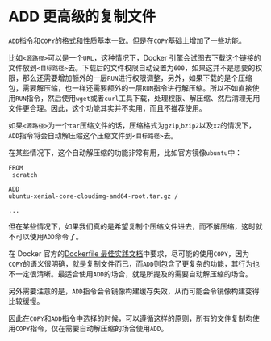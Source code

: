 # ADD 更高级的复制文件

`ADD`指令和`COPY`的格式和性质基本一致。但是在`COPY`基础上增加了一些功能。

比如`<源路径>`可以是一个`URL`，这种情况下，Docker 引擎会试图去下载这个链接的文件放到`<目标路径>`去。下载后的文件权限自动设置为`600`，如果这并不是想要的权限，那么还需要增加额外的一层`RUN`进行权限调整，另外，如果下载的是个压缩包，需要解压缩，也一样还需要额外的一层`RUN`指令进行解压缩。所以不如直接使用`RUN`指令，然后使用`wget`或者`curl`工具下载，处理权限、解压缩、然后清理无用文件更合理。因此，这个功能其实并不实用，而且不推荐使用。

如果`<源路径>`为一个`tar`压缩文件的话，压缩格式为`gzip`,`bzip2`以及`xz`的情况下，`ADD`指令将会自动解压缩这个压缩文件到`<目标路径>`去。

在某些情况下，这个自动解压缩的功能非常有用，比如官方镜像`ubuntu`中：

```text
FROM
 scratch

ADD
ubuntu-xenial-core-cloudimg-amd64-root.tar.gz /

...
```

但在某些情况下，如果我们真的是希望复制个压缩文件进去，而不解压缩，这时就不可以使用`ADD`命令了。

在 Docker 官方的[Dockerfile 最佳实践文档](https://yeasy.gitbooks.io/docker_practice/content/appendix/best_practices.html)中要求，尽可能的使用`COPY`，因为`COPY`的语义很明确，就是复制文件而已，而`ADD`则包含了更复杂的功能，其行为也不一定很清晰。最适合使用`ADD`的场合，就是所提及的需要自动解压缩的场合。

另外需要注意的是，`ADD`指令会令镜像构建缓存失效，从而可能会令镜像构建变得比较缓慢。

因此在`COPY`和`ADD`指令中选择的时候，可以遵循这样的原则，所有的文件复制均使用`COPY`指令，仅在需要自动解压缩的场合使用`ADD`。

